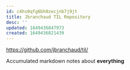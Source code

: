 ```yaml
---
id: c4hs0qfg6bh0zecjnb7j9jt
title: Jbranchaud TIL Repository
desc: ''
updated: 1649436847973
created: 1649436821439
---
```


https://github.com/jbranchaud/til/

Accumulated markdown notes about **everything**
